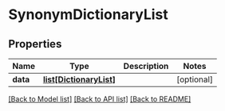 # SynonymDictionaryList

## Properties
Name | Type | Description | Notes
------------ | ------------- | ------------- | -------------
**data** | [**list[DictionaryList]**](DictionaryList.md) |  | [optional] 

[[Back to Model list]](../README.md#documentation-for-models) [[Back to API list]](../README.md#documentation-for-api-endpoints) [[Back to README]](../README.md)


